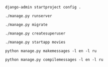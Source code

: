 ```shell
django-admin startproject config .
```

```shell
./manage.py runserver
```

```shell
./manage.py migrate
```

```shell
./manage.py createsuperuser
```

```shell
./manage.py startapp movies
```

```shell
python manage.py makemessages -l en -l ru 
```

```shell
python manage.py compilemessages -l en -l ru
```
